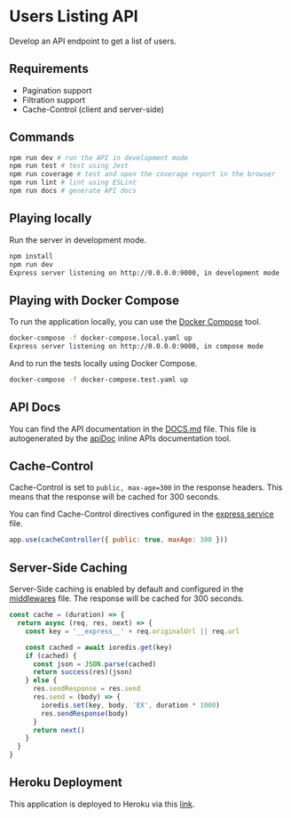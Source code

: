 # Users Listing API

Develop an API endpoint to get a list of users.

## Requirements

- Pagination support
- Filtration support
- Cache-Control (client and server-side)

## Commands

```bash
npm run dev # run the API in development mode
npm run test # test using Jest
npm run coverage # test and open the coverage report in the browser
npm run lint # lint using ESLint
npm run docs # generate API docs
```

## Playing locally

Run the server in development mode.

```bash
npm install
npm run dev
Express server listening on http://0.0.0.0:9000, in development mode
```

## Playing with Docker Compose

To run the application locally, you can use the [Docker Compose](https://docs.docker.com/compose/overview/) tool.

```bash
docker-compose -f docker-compose.local.yaml up
Express server listening on http://0.0.0.0:9000, in compose mode
```

And to run the tests locally using Docker Compose.

```bash
docker-compose -f docker-compose.test.yaml up
```

## API Docs

You can find the API documentation in the [DOCS.md](./DOCS.md) file.
This file is autogenerated by the [apiDoc](https://apidocjs.com/) inline APIs documentation tool.

## Cache-Control

Cache-Control is set to `public, max-age=300` in the response headers.
This means that the response will be cached for 300 seconds.

You can find Cache-Control directives configured in the [express service](./src/services/express/index.js) file.

```javascript
app.use(cacheController({ public: true, maxAge: 300 }))
```

## Server-Side Caching

Server-Side caching is enabled by default and configured in the [middlewares](src/middlewares/index.js) file.
The response will be cached for 300 seconds.

```javascript
const cache = (duration) => {
  return async (req, res, next) => {
    const key = '__express__' + req.originalUrl || req.url

    const cached = await ioredis.get(key)
    if (cached) {
      const json = JSON.parse(cached)
      return success(res)(json)
    } else {
      res.sendResponse = res.send
      res.send = (body) => {
        ioredis.set(key, body, 'EX', duration * 1000)
        res.sendResponse(body)
      }
      return next()
    }
  }
}
```

## Heroku Deployment

This application is deployed to Heroku via this [link](https://murmuring-springs-56240.herokuapp.com/users).
